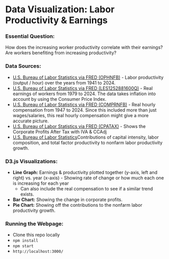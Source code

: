 # Data Visualization: Labor Productivity & Earnings

### Essential Question:
How does the increasing worker productivity correlate with their earnings? Are workers benefiting from increasing productivity?

### Data Sources:
* [U.S. Bureau of Labor Statistics via FRED (OPHNFB)](https://fred.stlouisfed.org/series/OPHNFB) - Labor productivity (output / hour) over the years from 1941 to 2024.
* [U.S. Bureau of Labor Statistics via FRED (LES1252881600Q)](https://fred.stlouisfed.org/series/LES1252881600Q) - Real earnings of workers from 1979 to 2024. The data takes inflation into account by using the Consumer Price Index.
* [U.S. Bureau of Labor Statistics via FRED (COMPRNFB)](https://fred.stlouisfed.org/series/COMPRNFB) - Real hourly compensation from 1947 to 2024. Since this included more than just wages/salaries, this real hourly compensation might give a more accurate picture.
* [U.S. Bureau of Labor Statistics via FRED (CPATAX)](https://fred.stlouisfed.org/series/CPATAX) - Shows the Corporate Profits After Tax with IVA & CCAdj
* [U.S. Bureau of Labor Statistics](https://www.bls.gov/news.release/prod3.tb.htm)Contributions of capital intensity, labor composition, and total factor productivity to nonfarm labor productivity growth.

### D3.js Visualizations:
* **Line Graph:** Earnings & productivity plotted together (y-axis, left and right) vs. year (x-axis) - Showing rate of change or how much each one is increasing for each year
    * Can also include the real compensation to see if a similar trend exists.
* **Bar Chart:** Showing the change in corporate profits.
* **Pie Chart:** Showing off the contributions to the nonfarm labor productivity growth.

### Running the Webpage:
* Clone this repo locally
* `npm install`
* `npm start`
* `http://localhost:3000/`